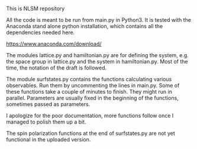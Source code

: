 This is NLSM repository

All the code is meant to be run from main.py in Python3.
It is tested with the Anaconda stand alone python installation,
which contains all the dependencies needed here.

https://www.anaconda.com/download/


The modules lattice.py and hamiltonian.py
are for defining the system, e.g. the space group in lattice.py
and the system in hamiltonian.py.
Most of the time, the notation of the draft is followed.


The module surfstates.py contains the functions calculating
various observables. Run them by uncommenting the lines in
main.py. Some of these functions take a couple of minutes to
finish. They might run in parallel. Parameters are usually
fixed in the beginning of the functions, sometimes passed as
parameters.

I apologize for the poor documentation, more functions follow
once I managed to polish them up a bit.

The spin polarization functions at the end of surfstates.py are
not yet functional in the uploaded version.



